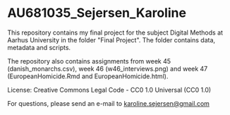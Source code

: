 # AU681035_Sejersen_Karoline

This repository contains my final project for the subject Digital Methods at Aarhus University in the folder "Final Project". The folder contains data, metadata and scripts.

The repository also contains assignments from week 45 (danish_monarchs.csv), week 46 (w46_interviews.png) and week 47 (EuropeanHomicide.Rmd and EuropeanHomicide.html).

License: Creative Commons Legal Code - CC0 1.0 Universal (CC0 1.0)

For questions, please send an e-mail to karoline.sejersen@gmail.com
